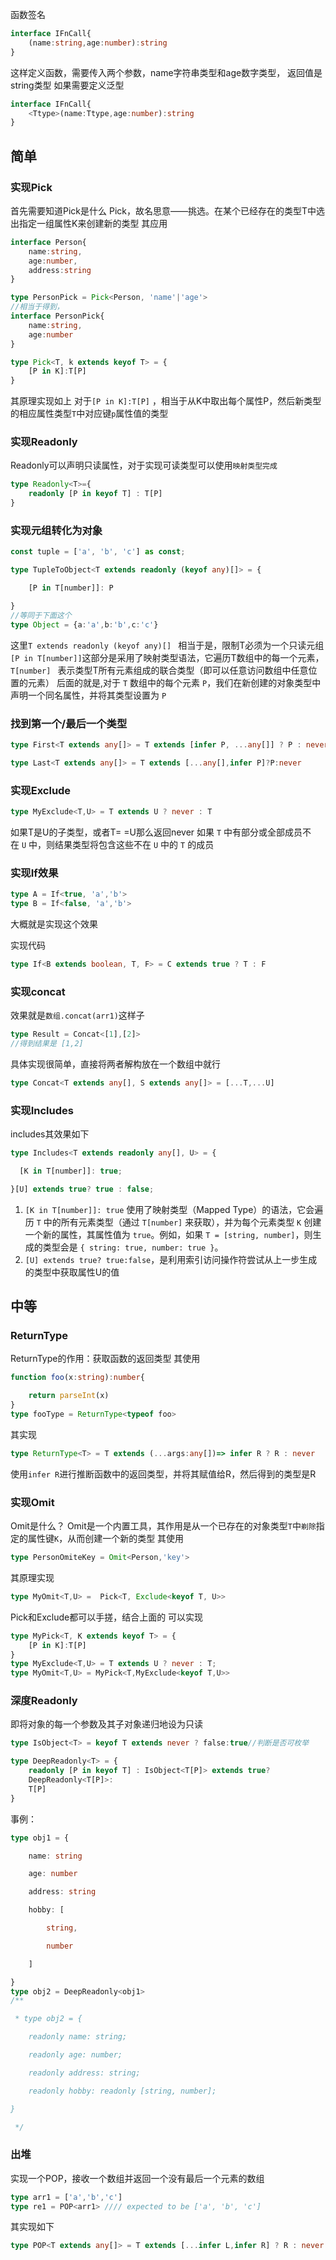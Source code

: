 函数签名
```ts
interface IFnCall{
	(name:string,age:number):string
}
```
这样定义函数，需要传入两个参数，name字符串类型和age数字类型，
返回值是string类型
如果需要定义泛型
```ts
interface IFnCall{
	<Ttype>(name:Ttype,age:number):string
}
```

## 简单

### 实现Pick
首先需要知道Pick是什么
Pick，故名思意——挑选。在某个已经存在的类型T中选出指定一组属性K来创建新的类型
其应用
```ts
interface Person{
	name:string,
	age:number,
	address:string
}

type PersonPick = Pick<Person, 'name'|'age'>
//相当于得到， 
interface PersonPick{
	name:string,
	age:number
}
```

```ts
type Pick<T, k extends keyof T> = {
	[P in K]:T[P]
}

```
其原理实现如上
对于`[P in K]:T[P]` ，相当于从K中取出每个属性P，然后新类型的相应属性类型`T`中对应键`p`属性值的类型


### 实现Readonly
Readonly可以声明只读属性，对于实现可读类型可以使用`映射类型完成`
```ts
type Readonly<T>={
	readonly [P in keyof T] : T[P]
}
```


### 实现元组转化为对象
```ts
const tuple = ['a', 'b', 'c'] as const;

type TupleToObject<T extends readonly (keyof any)[]> = {

    [P in T[number]]: P

}
//等同于下面这个
type Object = {a:'a',b:'b',c:'c'}
```
这里`T extends readonly (keyof any)[] ` 相当于是，限制T必须为一个只读元组
`[P in T[number]]`这部分是采用了映射类型语法，它遍历T数组中的每一个元素，`T[number] ` 表示类型T所有元素组成的联合类型（即可以任意访问数组中任意位置的元素）
后面的就是,对于 `T` 数组中的每个元素 `P`，我们在新创建的对象类型中声明一个同名属性，并将其类型设置为 `P`

### 找到第一个/最后一个类型
```ts
type First<T extends any[]> = T extends [infer P, ...any[]] ? P : never

type Last<T extends any[]> = T extends [...any[],infer P]?P:never
```


### 实现Exclude
```ts
type MyExclude<T,U> = T extends U ? never : T 
```
如果T是U的子类型，或者T= =U那么返回never
如果 `T` 中有部分或全部成员不在 `U` 中，则结果类型将包含这些不在 `U` 中的 `T` 的成员


### 实现If效果
```ts
type A = If<true, 'a','b'>
type B = If<false, 'a','b'>

```
大概就是实现这个效果

实现代码
```ts
type If<B extends boolean, T, F> = C extends true ? T : F
```

### 实现concat

效果就是`数组.concat(arr1)`这样子
```ts
type Result = Concat<[1],[2]>
//得到结果是 [1,2]
```
具体实现很简单，直接将两者解构放在一个数组中就行
```ts
type Concat<T extends any[], S extends any[]> = [...T,...U]
```


### 实现Includes

includes其效果如下
```ts
type Includes<T extends readonly any[], U> = {

  [K in T[number]]: true;

}[U] extends true? true : false;
```

1. `[K in T[number]]: true` 使用了映射类型（Mapped Type）的语法，它会遍历 `T` 中的所有元素类型（通过 `T[number]` 来获取），并为每个元素类型 `K` 创建一个新的属性，其属性值为 `true`。例如，如果 `T = [string, number]`，则生成的类型会是 `{ string: true, number: true }`。
2. `[U] extends true? true:false`，是利用索引访问操作符尝试从上一步生成的类型中获取属性U的值



## 中等
### ReturnType
ReturnType的作用：获取函数的返回类型
其使用
```ts
function foo(x:string):number{

	return parseInt(x)
}
type fooType = ReturnType<typeof foo>
```

其实现
```ts
type ReturnType<T> = T extends (...args:any[])=> infer R ? R : never
```

使用`infer R`进行推断函数中的返回类型，并将其赋值给R，然后得到的类型是R


### 实现Omit

Omit是什么？
Omit是一个内置工具，其作用是从一个已存在的对象类型`T`中`剃除`指定的属性键`K`，从而创建一个新的类型
其使用
```ts
type PersonOmiteKey = Omit<Person,'key'>
```
其原理实现
```ts
type MyOmit<T,U> =  Pick<T, Exclude<keyof T, U>>
```
Pick和Exclude都可以手搓，结合上面的
可以实现
```ts
type MyPick<T, K extends keyof T> = {
	[P in K]:T[P]
}
type MyExclude<T,U> = T extends U ? never : T;
type MyOmit<T,U> = MyPick<T,MyExclude<keyof T,U>>
```


### 深度Readonly
即将对象的每一个参数及其子对象递归地设为只读
```ts
type IsObject<T> = keyof T extends never ? false:true//判断是否可枚举

type DeepReadonly<T> = {
	readonly [P in keyof T] : IsObject<T[P]> extends true?
	DeepReadonly<T[P]>:
	T[P]
}
```

事例：
```ts
type obj1 = {

    name: string

    age: number

    address: string

    hobby: [

        string,

        number

    ]

}
type obj2 = DeepReadonly<obj1>
/**

 * type obj2 = {

    readonly name: string;

    readonly age: number;

    readonly address: string;

    readonly hobby: readonly [string, number];

}

 */
```



### 出堆
实现一个POP，接收一个数组并返回一个没有最后一个元素的数组
```ts
type arr1 = ['a','b','c']
type re1 = POP<arr1> //// expected to be ['a', 'b', 'c']
```
其实现如下
```ts
type POP<T extends any[]> = T extends [...infer L,infer R] ? R : never
```